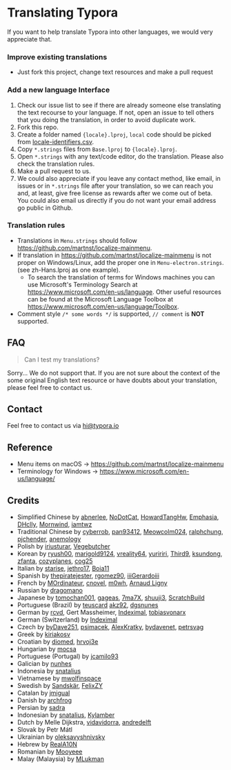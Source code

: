 # Translating Typora

If you want to help translate Typora into other languages, we would very appreciate that.

### Improve existing translations

- Just fork this project, change text resources and make a pull request

### Add a new language Interface

1. Check our issue list to see if there are already someone else translating the text recourse to your language. If not, open an issue to tell others that you doing the translation, in order to avoid duplicate work.
2. Fork this repo.
3. Create a folder named `{locale}.lproj`, `local` code should be picked from [locale-identifiers.csv](locale-identifiers.csv).
4. Copy `*.strings` files from `Base.lproj` to `{locale}.lproj`.
5. Open `*.strings` with any text/code editor, do the translation. Please also check the translation rules.
6. Make a pull request to us.
7. We could also appreciate if you leave any contact method, like email, in issues or in `*.strings` file after your translation, so we can reach you and, at least, give free license as rewards after we come out of beta. You could also email us directly if you do not want your email address go public in Github.

### Translation rules

- Translations in `Menu.strings` should follow <https://github.com/martnst/localize-mainmenu>.
- If translation in <https://github.com/martnst/localize-mainmenu> is not proper on Windows/Linux, add the proper one in `Menu-electron.strings`. (see zh-Hans.lproj as one example).
  - To search the translation of terms for Windows machines you can use Microsoft's Terminology Search at <https://www.microsoft.com/en-us/language>. Other useful resources can be found at the Microsoft Language Toolbox at <https://www.microsoft.com/en-us/language/Toolbox>.
- Comment style `/* some words */` is supported, `// comment` is **NOT** supported.

## FAQ

> Can I test my translations?

Sorry… We do not support that. If you are not sure about the context of the some original English text resource or have doubts about your translation, please feel free to contact us.

## Contact

Feel free to contact us via <hi@typora.io>

## Reference

- Menu items on macOS → https://github.com/martnst/localize-mainmenu
- Terminology for Windows → https://www.microsoft.com/en-us/language/

## Credits

- Simplified Chinese by [abnerlee](https://github.com/abnerlee), [NoDotCat](https://github.com/NoDotCat), [HowardTangHw](https://github.com/HowardTangHw),  [Emphasia](https://github.com/Emphasia), [DHclly](https://github.com/DHclly), [Mornwind](https://github.com/Mornwind), [iamtwz](https://github.com/iamtwz)
- Traditional Chinese by [cyberrob](https://github.com/cyberrob), [pan93412](https://github.com/pan93412), [Meowcolm024](https://github.com/Meowcolm024), [ralphchung](https://github.com/ralphchung), [pjchender](https://github.com/pjchender), [anemology](https://github.com/anemology)
- Polish by  [iriusturar](https://github.com/iriusturar), [Vegebutcher](https://github.com/Vegebutcher)
- Korean by  [ryush00](https://github.com/ryush00),  [marigold9124](https://github.com/marigold9124), [vreality64](https://github.com/vreality64), [yuririri](https://github.com/yuririri), [Third9](https://github.com/Third9), [ksundong](https://github.com/ksundong), [zfanta](https://github.com/zfanta), [cozyplanes](https://github.com/cozyplanes), [cog25](https://github.com/cog25)
- Italian by  [starise](https://github.com/starise), [jethro17](https://github.com/jethro17), [Boia11](https://github.com/Boia11)
- Spanish by  [thepiratejester](https://github.com/thepiratejester), [rgomez90](https://github.com/rgomez90), [iiiGerardoiii](https://github.com/iiiGerardoiii)
- French by [MOrdinateur](https://github.com/MOrdinateur), [cnovel](https://github.com/cnovel), [m0wh](https://github.com/m0wh), [Arnaud Ligny](https://github.com/ArnaudLigny)
- Russian by [dragomano](https://github.com/dragomano)
- Japanese by [tomochan001](https://github.com/tomochan001), [gageas](https://github.com/gageas), [7ma7X](https://github.com/7ma7X), [shuuji3](https://github.com/shuuji3), [ScratchBuild](https://github.com/ScratchBuild)
- Portuguese (Brazil) by [teuscard](https://github.com/teuscard) [akz92](https://github.com/akz92), [dgsnunes](https://github.com/dgsnunes)
- German by [rcvd](https://github.com/rcvd), Gert Massheimer, [Indeximal](https://github.com/Indeximal), [tobiasvonarx](https://github.com/tobiasvonarx)
- German (Switzerland) by [Indeximal](https://github.com/Indeximal)
- Czech by [byDave251](https://github.com/byDave251), [psimacek](https://github.com/psimacek), [AlexKratky](https://github.com/AlexKratky), [bydavenet](https://github.com/bydavenet), [petrsvag](https://github.com/petrsvag)
- Greek by [kiriakosv](https://github.com/kiriakosv)
- Croatian by [diomed](https://github.com/diomed), [hrvoj3e](https://github.com/hrvoj3e)
- Hungarian by [mocsa](https://github.com/mocsa)
- Portuguese (Portugal) by [jcamilo93](https://github.com/jcamilo93)
- Galician by [nunhes](https://github.com/nunhes)
- Indonesia by [snatalius](https://github.com/snatalius)
- Vietnamese by [mwolfinspace](https://github.com/mwolfinspace)
- Swedish by [Sandskär](https://github.com/passar), [FelixZY](https://github.com/FelixZY)
- Catalan by [jmigual](https://github.com/jmigual)
- Danish by [archfrog](https://github.com/archfrog)
- Persian by [sadra](https://github.com/sadra)
- Indonesian by [snatalius](https://github.com/snatalius), [Kylamber](https://github.com/Kylamber)
- Dutch by Melle Dijkstra, [vidavidorra](https://github.com/vidavidorra), [andredelft](https://github.com/andredelft)
- Slovak by Petr Mátl
- Ukrainian by [oleksavyshnivsky](https://github.com/oleksavyshnivsky)
- Hebrew by [RealA10N](https://github.com/RealA10N)
- Romanian by [Mooyeee](https://github.com/Mooyeee)
- Malay (Malaysia) by [MLukman](https://github.com/MLukman)
